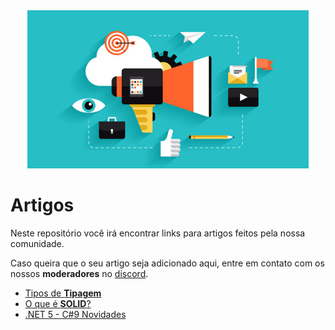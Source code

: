 <div align="center">
  <img src="/Images/articles.jpg" alt="articles" width="450px" />
</div>


# Artigos

Neste repositório você irá encontrar links para artigos feitos pela nossa comunidade.

Caso queira que o seu artigo seja adicionado aqui, entre em contato com os nossos **moderadores** no [discord](https://discord.gg/FvkzVcr).

* [Tipos de **Tipagem**](https://github.com/Pampa-Devs/articles/blob/master/solid.md)
* [O que é **SOLID**?](https://github.com/Pampa-Devs/articles/blob/master/typing.md)
* [.NET 5 - C#9 Novidades](https://medium.com/@felipealmeida_265/net-5-novidades-c-9-ef10584d8e58)
